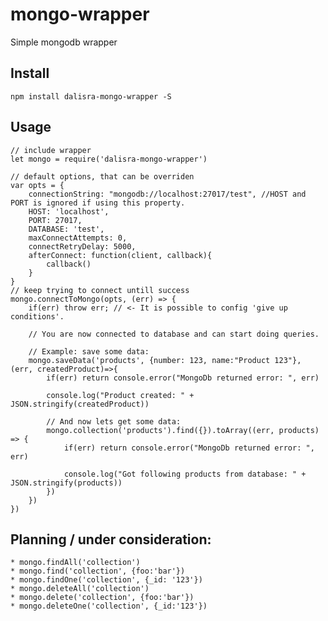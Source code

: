 # mongo-wrapper
Simple mongodb wrapper

## Install

    npm install dalisra-mongo-wrapper -S

## Usage

    // include wrapper
    let mongo = require('dalisra-mongo-wrapper')

    // default options, that can be overriden
    var opts = {
        connectionString: "mongodb://localhost:27017/test", //HOST and PORT is ignored if using this property.
        HOST: 'localhost',
        PORT: 27017,
        DATABASE: 'test',
        maxConnectAttempts: 0,
        connectRetryDelay: 5000,
        afterConnect: function(client, callback){
            callback()
        }
    }
    // keep trying to connect untill success
    mongo.connectToMongo(opts, (err) => {
        if(err) throw err; // <- It is possible to config 'give up conditions'.

        // You are now connected to database and can start doing queries.
        
        // Example: save some data:
        mongo.saveData('products', {number: 123, name:"Product 123"}, (err, createdProduct)=>{
            if(err) return console.error("MongoDb returned error: ", err)

            console.log("Product created: " + JSON.stringify(createdProduct))

            // And now lets get some data:
            mongo.collection('products').find({}).toArray((err, products) => {
                if(err) return console.error("MongoDb returned error: ", err)

                console.log("Got following products from database: " + JSON.stringify(products))
            })
        })
    })

## Planning / under consideration:

    * mongo.findAll('collection')
    * mongo.find('collection', {foo:'bar'})
    * mongo.findOne('collection', {_id: '123'})
    * mongo.deleteAll('collection')
    * mongo.delete('collection', {foo:'bar'})
    * mongo.deleteOne('collection', {_id:'123'})